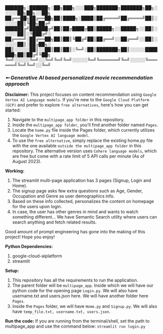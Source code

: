 ██████╗░██████╗░██╗███╗░░░███╗███████╗███████╗██╗░░░░░██╗██╗░░██╗
██╔══██╗██╔══██╗██║████╗░████║██╔════╝██╔════╝██║░░░░░██║╚██╗██╔╝
██████╔╝██████╔╝██║██╔████╔██║█████╗░░█████╗░░██║░░░░░██║░╚███╔╝░
██╔═══╝░██╔══██╗██║██║╚██╔╝██║██╔══╝░░██╔══╝░░██║░░░░░██║░██╔██╗░
██║░░░░░██║░░██║██║██║░╚═╝░██║███████╗██║░░░░░███████╗██║██╔╝╚██╗
╚═╝░░░░░╚═╝░░╚═╝╚═╝╚═╝░░░░░╚═╝╚══════╝╚═╝░░░░░╚══════╝╚═╝╚═╝░░╚═╝
### *➵ Generative AI based personalized movie recommendation approach*

**Disclaimer:** This project focuses on content recommendation using ```Google Vertex AI Language models```. If you're new to the ```Google Cloud Platform (GCP)``` and prefer to explore ```free alternatives```, here's how you can get started:

1. Navigate to the ```multipage_app folder``` in this repository.
2. Inside the ```multipage_app folder```, you'll find another folder named ```Pages```.
3. Locate the ```home.py``` file inside the Pages folder, which currently utilizes the ```Google Vertex AI language model```.
4. To use the ```free alternative```, simply replace the existing home.py file with the one available ```outside the multipage_app folder``` in this repository. The alternative version uses ```Cohere language models```, which are free but come with a rate limit of 5 API calls per minute (As of August 2023).


**Working:**
1. The streamlit multi-page application has 3 pages (Signup, Login and Home).
2. The signup page asks few extra questions such as Age, Gender, Occupation and Genre as user demographics info.
3. Based on these info collected, personalizes the content on homepage for the users upon login.
4. In case, the user has other genres in mind and wants to watch something different... We have Semantic Search utility where users can search anything and fetch related results.

Good amount of prompt engineering has gone into the making of this project! Hope you enjoy!

**Python Dependencies:**
1. google-cloud-aiplatform
2. streamlit

**Setup:**
1. This repository has all the requirements to run the application.
2. The parent folder will be ```multipage_app```. Inside which we will have our python code for the opening page ```Login.py```. We will also have username.txt and users.json here. We will have another folder here ```Pages```.
3. Inside the ```Pages``` folder, we will have ```Home.py``` and ```Signup.py```. We will also have ```temp_file.txt, username.txt, users.json```.

**Run the code:**
If you are running from the terminal/shell, set the path to multipage_app and use the command below:
```streamlit run login.py```
